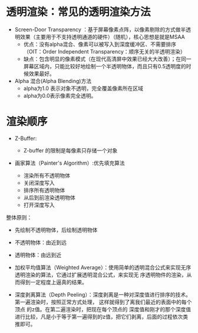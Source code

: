 # 透明渲染：常见的透明渲染方法
* Screen-Door Transparency ：基于屏幕像素点阵，以像素剔除的方式做半透明效果（主要用于不支持透明通道的硬件）（随机），核心思想是就是MSAA
  * 优点：没有alpha混合、像素可以被写入到深度缓冲区、不需要排序（OIT：Order Independent Transparency：顺序无关的半透明渲染）
  * 缺点：包含明显的像素模式（在现代高清屏中效果已经大大改善）；在同一屏幕区域内，只能比较好地绘制一个半透明物体，而且只有0.5透明度的时候效果最好。
* Alpha 混合(Alpha Blending)方法
  * alpha为1.0 表示对象不透明，完全覆盖像素所在区域
  * alpha为0.0表示像素完全透明。
 
# 渲染顺序
* Z-Buffer:
  * Z-buffer 的限制是每像素只存储一个对象
  

* 画家算法（Painter's Algorithm）:优先填充算法
  * 渲染所有不透明物体 
  * 关闭深度写入 
  * 排序所有透明物体 
  * 从后到前渲染透明物体 
  * 打开深度写入

整体原则：
* 先绘制不透明物体，后绘制透明物体 
* 不透明物体：由近到远 
* 透明物体：由远到近


* 加权平均值算法（Weighted Average）：使用简单的透明混合公式来实现无序透明渲染的算法，它通过扩展透明混合公式，来实现无
  序透明物件的渲染，从而得到一定程度上逼真的结果。
* 深度剥离算法（Depth Peeling）：深度剥离是一种对深度值进行排序的技术。第一遍渲染时，按照正常方式处理， 这样就得到了离我们最近的表面中的每个顶点
 的z值。在第二遍渲染时，把现在每个顶点的 深度值和刚才的那个深度值进行比较，凡是小于等于第一遍得到的z值，把它们剥离，后面的过程依次类推即可。
    